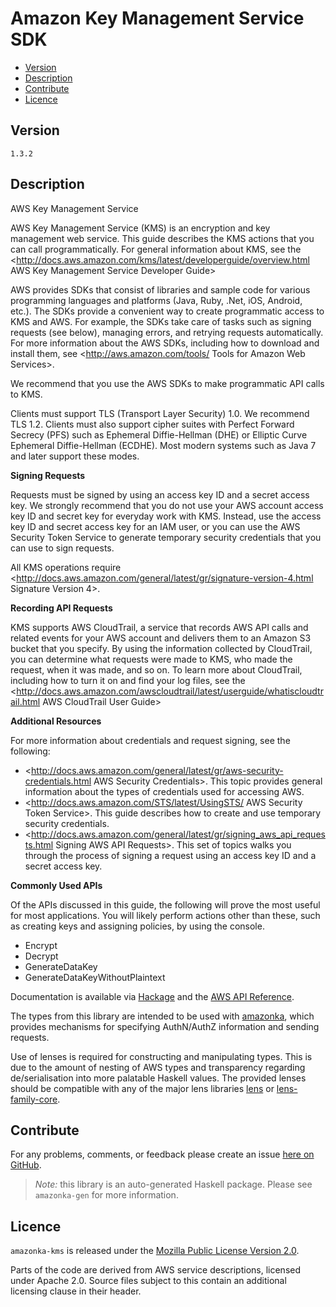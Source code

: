 # Amazon Key Management Service SDK

* [Version](#version)
* [Description](#description)
* [Contribute](#contribute)
* [Licence](#licence)


## Version

`1.3.2`


## Description

AWS Key Management Service

AWS Key Management Service (KMS) is an encryption and key management web
service. This guide describes the KMS actions that you can call
programmatically. For general information about KMS, see the
<http://docs.aws.amazon.com/kms/latest/developerguide/overview.html AWS Key Management Service Developer Guide>

AWS provides SDKs that consist of libraries and sample code for various
programming languages and platforms (Java, Ruby, .Net, iOS, Android,
etc.). The SDKs provide a convenient way to create programmatic access
to KMS and AWS. For example, the SDKs take care of tasks such as signing
requests (see below), managing errors, and retrying requests
automatically. For more information about the AWS SDKs, including how to
download and install them, see
<http://aws.amazon.com/tools/ Tools for Amazon Web Services>.

We recommend that you use the AWS SDKs to make programmatic API calls to
KMS.

Clients must support TLS (Transport Layer Security) 1.0. We recommend
TLS 1.2. Clients must also support cipher suites with Perfect Forward
Secrecy (PFS) such as Ephemeral Diffie-Hellman (DHE) or Elliptic Curve
Ephemeral Diffie-Hellman (ECDHE). Most modern systems such as Java 7 and
later support these modes.

__Signing Requests__

Requests must be signed by using an access key ID and a secret access
key. We strongly recommend that you do not use your AWS account access
key ID and secret key for everyday work with KMS. Instead, use the
access key ID and secret access key for an IAM user, or you can use the
AWS Security Token Service to generate temporary security credentials
that you can use to sign requests.

All KMS operations require
<http://docs.aws.amazon.com/general/latest/gr/signature-version-4.html Signature Version 4>.

__Recording API Requests__

KMS supports AWS CloudTrail, a service that records AWS API calls and
related events for your AWS account and delivers them to an Amazon S3
bucket that you specify. By using the information collected by
CloudTrail, you can determine what requests were made to KMS, who made
the request, when it was made, and so on. To learn more about
CloudTrail, including how to turn it on and find your log files, see the
<http://docs.aws.amazon.com/awscloudtrail/latest/userguide/whatiscloudtrail.html AWS CloudTrail User Guide>

__Additional Resources__

For more information about credentials and request signing, see the
following:

-   <http://docs.aws.amazon.com/general/latest/gr/aws-security-credentials.html AWS Security Credentials>.
    This topic provides general information about the types of
    credentials used for accessing AWS.
-   <http://docs.aws.amazon.com/STS/latest/UsingSTS/ AWS Security Token Service>.
    This guide describes how to create and use temporary security
    credentials.
-   <http://docs.aws.amazon.com/general/latest/gr/signing_aws_api_requests.html Signing AWS API Requests>.
    This set of topics walks you through the process of signing a
    request using an access key ID and a secret access key.

__Commonly Used APIs__

Of the APIs discussed in this guide, the following will prove the most
useful for most applications. You will likely perform actions other than
these, such as creating keys and assigning policies, by using the
console.

-   Encrypt
-   Decrypt
-   GenerateDataKey
-   GenerateDataKeyWithoutPlaintext

Documentation is available via [Hackage](http://hackage.haskell.org/package/amazonka-kms)
and the [AWS API Reference](http://docs.aws.amazon.com/kms/latest/APIReference/Welcome.html).

The types from this library are intended to be used with [amazonka](http://hackage.haskell.org/package/amazonka),
which provides mechanisms for specifying AuthN/AuthZ information and sending requests.

Use of lenses is required for constructing and manipulating types.
This is due to the amount of nesting of AWS types and transparency regarding
de/serialisation into more palatable Haskell values.
The provided lenses should be compatible with any of the major lens libraries
[lens](http://hackage.haskell.org/package/lens) or [lens-family-core](http://hackage.haskell.org/package/lens-family-core).

## Contribute

For any problems, comments, or feedback please create an issue [here on GitHub](https://github.com/brendanhay/amazonka/issues).

> _Note:_ this library is an auto-generated Haskell package. Please see `amazonka-gen` for more information.


## Licence

`amazonka-kms` is released under the [Mozilla Public License Version 2.0](http://www.mozilla.org/MPL/).

Parts of the code are derived from AWS service descriptions, licensed under Apache 2.0.
Source files subject to this contain an additional licensing clause in their header.
